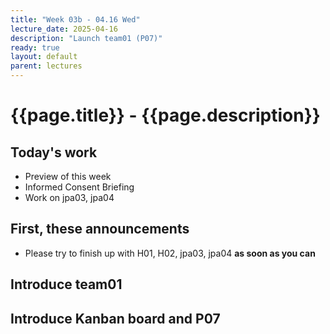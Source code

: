 ```yaml
---
title: "Week 03b - 04.16 Wed"
lecture_date: 2025-04-16
description: "Launch team01 (P07)"
ready: true
layout: default
parent: lectures
---
```


# {{page.title}} - {{page.description}}

## Today's work

* Preview of this week 
* Informed Consent Briefing
* Work on jpa03, jpa04

## First, these announcements

* Please try to finish up with H01, H02, jpa03, jpa04 **as soon as you can**

## Introduce team01

## Introduce Kanban board and P07



